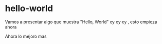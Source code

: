 # hello-world
Vamos a presentar algo que muestra "Hello, World"
ey ey ey , esto empieza ahora

Ahora lo mejoro mas
